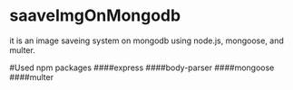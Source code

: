 # saaveImgOnMongodb
it is an image saveing system on mongodb using node.js, mongoose, and multer.

#Used npm packages
####express
####body-parser
####mongoose
####multer
